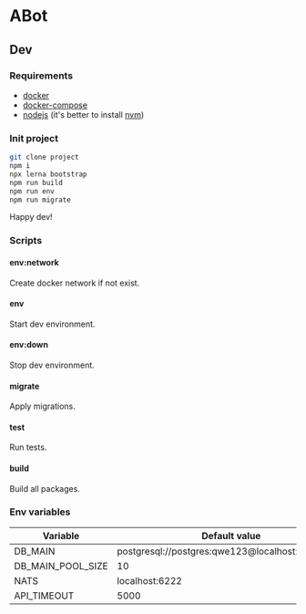 # ABot

## Dev

### Requirements

- [docker](https://www.docker.com/)
- [docker-compose](https://docs.docker.com/compose/)
- [nodejs](https://nodejs.org/en/) (it's better to install [nvm](https://github.com/nvm-sh/nvm))

### Init project

```bash
git clone project
npm i
npx lerna bootstrap
npm run build
npm run env
npm run migrate
```

Happy dev!

### Scripts

#### env:network

Create docker network if not exist.

#### env

Start dev environment.

#### env:down

Stop dev environment.

#### migrate

Apply migrations.

#### test

Run tests.

#### build

Build all packages.

### Env variables

| Variable          | Default value                                    |
|-------------------|--------------------------------------------------|
| DB_MAIN           | postgresql://postgres:qwe123@localhost:6432/main |
| DB_MAIN_POOL_SIZE | 10                                               |
| NATS              | localhost:6222                                   |
| API_TIMEOUT       | 5000                                             |